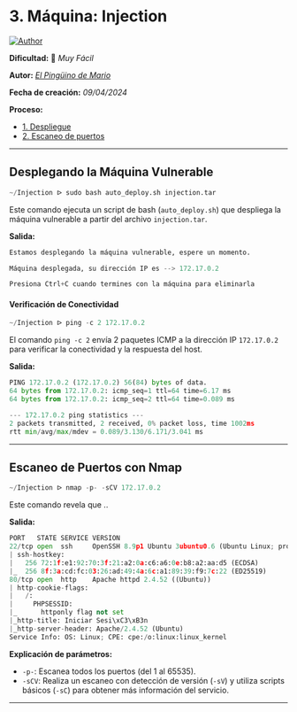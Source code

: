# 3. Máquina: Injection  

<a href="https://github.com/GutsNet"><img title="Author" src="https://img.shields.io/badge/Author-GutsNet-red.svg?style=for-the-badge&logo=github"></a>

**Dificultad:** 🔵 *Muy Fácil*

**Autor:** *[El Pingüino de Mario](https://www.youtube.com/channel/UCGLfzfKRUsV6BzkrF1kJGsg)*

**Fecha de creación:** *09/04/2024*

**Proceso:**
- [1. Despliegue](#desplegando-la-máquina-vulnerable)
- [2. Escaneo de puertos](#escaneo-de-puertos-con-nmap)

---

## Desplegando la Máquina Vulnerable

```python
~/Injection ᐅ sudo bash auto_deploy.sh injection.tar
```
Este comando ejecuta un script de bash (`auto_deploy.sh`) que despliega la máquina vulnerable a partir del archivo `injection.tar`.

**Salida:**

```python
Estamos desplegando la máquina vulnerable, espere un momento.

Máquina desplegada, su dirección IP es --> 172.17.0.2

Presiona Ctrl+C cuando termines con la máquina para eliminarla
```

#### Verificación de Conectividad

```python
~/Injection ᐅ ping -c 2 172.17.0.2
```
El comando `ping -c 2` envía 2 paquetes ICMP a la dirección IP `172.17.0.2` para verificar la conectividad y la respuesta del host.

**Salida:**

```python
PING 172.17.0.2 (172.17.0.2) 56(84) bytes of data.
64 bytes from 172.17.0.2: icmp_seq=1 ttl=64 time=6.17 ms
64 bytes from 172.17.0.2: icmp_seq=2 ttl=64 time=0.089 ms

--- 172.17.0.2 ping statistics ---
2 packets transmitted, 2 received, 0% packet loss, time 1002ms
rtt min/avg/max/mdev = 0.089/3.130/6.171/3.041 ms
```

---

## Escaneo de Puertos con Nmap

```python
~/Injection ᐅ nmap -p- -sCV 172.17.0.2
```
Este comando revela que ..

**Salida:**

```python
PORT   STATE SERVICE VERSION
22/tcp open  ssh     OpenSSH 8.9p1 Ubuntu 3ubuntu0.6 (Ubuntu Linux; protocol 2.0)
| ssh-hostkey:
|   256 72:1f:e1:92:70:3f:21:a2:0a:c6:a6:0e:b8:a2:aa:d5 (ECDSA)
|_  256 8f:3a:cd:fc:03:26:ad:49:4a:6c:a1:89:39:f9:7c:22 (ED25519)
80/tcp open  http    Apache httpd 2.4.52 ((Ubuntu))
| http-cookie-flags:
|   /:
|     PHPSESSID:
|_      httponly flag not set
|_http-title: Iniciar Sesi\xC3\xB3n
|_http-server-header: Apache/2.4.52 (Ubuntu)
Service Info: OS: Linux; CPE: cpe:/o:linux:linux_kernel
```

**Explicación de parámetros:**

- `-p-`: Escanea todos los puertos (del 1 al 65535).
- `-sCV`: Realiza un escaneo con detección de versión (`-sV`) y utiliza scripts básicos (`-sC`) para obtener más información del servicio.

---
